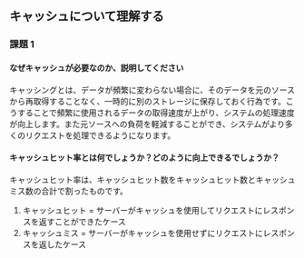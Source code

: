 ## キャッシュについて理解する

### 課題 1

#### なぜキャッシュが必要なのか、説明してください

キャッシングとは、データが頻繁に変わらない場合に、そのデータを元のソースから再取得することなく、一時的に別のストレージに保存しておく行為です。こうすることで頻繁に使用されるデータの取得速度が上がり、システムの処理速度が向上します。また元ソースへの負荷を軽減することができ、システムがより多くのリクエストを処理できるようになります。

#### キャッシュヒット率とは何でしょうか？どのように向上できるでしょうか？

キャッシュヒット率は、キャッシュヒット数をキャッシュヒット数とキャッシュミス数の合計で割ったものです。

1. キャッシュヒット = サーバーがキャッシュを使用してリクエストにレスポンスを返すことができたケース
2. キャッシュミス = サーバーがキャッシュを使用せずにリクエストにレスポンスを返したケース
